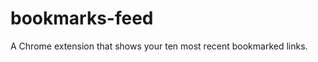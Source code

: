 bookmarks-feed
==============

A Chrome extension that shows your ten most recent bookmarked links.
